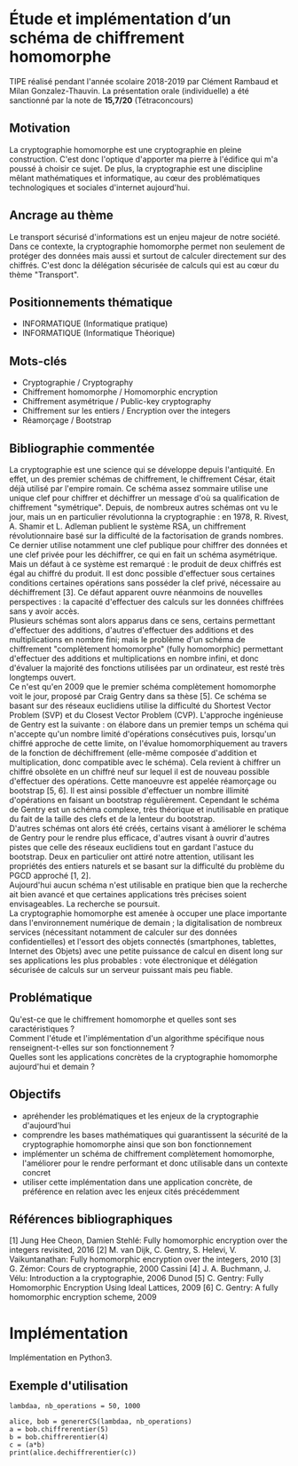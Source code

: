 # Étude et implémentation d’un schéma de chiffrement homomorphe

TIPE réalisé pendant l'année scolaire 2018-2019 par Clément Rambaud et Milan Gonzalez-Thauvin. La présentation orale (individuelle) a été sanctionné par la note de **15,7/20** (Tétraconcours)

## Motivation
La cryptographie homomorphe est une cryptographie en pleine construction. C'est donc l'optique d'apporter ma pierre à l'édifice qui m'a poussé à choisir ce sujet. De plus, la cryptographie est une discipline mêlant mathématiques et informatique, au cœur des problématiques technologiques et sociales d'internet aujourd'hui.

## Ancrage au thème
Le transport sécurisé d'informations est un enjeu majeur de notre société. Dans ce contexte, la cryptographie homomorphe permet non seulement de protéger des données mais aussi et surtout de calculer directement sur des chiffrés. C'est donc la délégation sécurisée de calculs qui est au cœur du thème "Transport".

## Positionnements thématique
* INFORMATIQUE (Informatique pratique)
* INFORMATIQUE (Informatique Théorique)

## Mots-clés
* Cryptographie                / Cryptography
* Chiffrement homomorphe       / Homomorphic encryption
* Chiffrement asymétrique      / Public-key cryptography
* Chiffrement sur les entiers  / Encryption over the integers
* Réamorçage                   / Bootstrap


## Bibliographie commentée
La cryptographie est une science qui se développe depuis l'antiquité. En effet, un des premier schémas de chiffrement, le chiffrement César, était déjà utilisé par l'empire romain. Ce schéma assez sommaire utilise une unique clef pour chiffrer et déchiffrer un message d'où sa qualification de chiffrement "symétrique". Depuis, de nombreux autres schémas ont vu le jour, mais un en particulier révolutionna la cryptographie : en 1978, R. Rivest, A. Shamir et L. Adleman publient le système RSA, un chiffrement révolutionnaire basé sur la difficulté de la factorisation de grands nombres. Ce dernier utilise notamment une clef publique pour chiffrer des données et une clef privée pour les déchiffrer, ce qui en fait un schéma asymétrique. Mais un défaut à ce système est remarqué : le produit de deux chiffrés est égal au chiffré du produit. Il est donc possible d'effectuer sous certaines conditions certaines opérations sans posséder la clef privé, nécessaire au déchiffrement [3]. Ce défaut apparent ouvre néanmoins de nouvelles perspectives : la capacité d'effectuer des calculs sur les données chiffrées sans y avoir accès.  
Plusieurs schémas sont alors apparus dans ce sens, certains permettant d'effectuer des additions, d'autres d'effectuer des additions et des multiplications en nombre fini; mais le problème d'un schéma de chiffrement "complètement homomorphe" (fully homomorphic) permettant d'effectuer des additions et multiplications en nombre infini, et donc d'évaluer la majorité des fonctions utilisées par un ordinateur, est resté très longtemps ouvert.  
Ce n'est qu'en 2009 que le premier schéma complètement homomorphe voit le jour, proposé par Craig Gentry dans sa thèse [5]. Ce schéma se basant sur des réseaux euclidiens utilise la difficulté du Shortest Vector Problem (SVP) et du Closest Vector Problem (CVP). L'approche ingénieuse de Gentry est la suivante : on élabore dans un premier temps un schéma qui n'accepte qu'un nombre limité d'opérations consécutives puis, lorsqu'un chiffré approche de cette limite, on l'évalue homomorphiquement au travers de la fonction de déchiffrement (elle-même composée d'addition et multiplication, donc compatible avec le schéma). Cela revient à chiffrer un chiffré obsolète en un chiffré neuf sur lequel il est de nouveau possible d'effectuer des opérations. Cette manoeuvre est appelée réamorçage ou bootstrap [5, 6]. Il est ainsi possible d'effectuer un nombre illimité d'opérations en faisant un bootstrap régulièrement. Cependant le schéma de Gentry est un schéma complexe, très théorique et inutilisable en pratique du fait de la taille des clefs et de la lenteur du bootstrap.  
D'autres schémas ont alors été créés, certains visant à améliorer le schéma de Gentry pour le rendre plus efficace, d'autres visant à ouvrir d'autres pistes que celle des réseaux euclidiens tout en gardant l'astuce du bootstrap. Deux en particulier ont attiré notre attention, utilisant les propriétés des entiers naturels et se basant sur la difficulté du problème du PGCD approché [1, 2].  
Aujourd'hui aucun schéma n'est utilisable en pratique bien que la recherche ait bien avancé et que certaines applications très précises soient envisageables. La recherche se poursuit.  
La cryptographie homomorphe est amenée à occuper une place importante dans l'environnement numérique de demain ; la digitalisation de nombreux services (nécessitant notamment de calculer sur des données confidentielles) et l'essort des objets connectés (smartphones, tablettes, Internet des Objets) avec une petite puissance de calcul en disent long sur ses applications les plus probables : vote électronique et délégation sécurisée de calculs sur un serveur puissant mais peu fiable.

## Problématique
Qu'est-ce que le chiffrement homomorphe et quelles sont ses caractéristiques ?  
Comment l'étude et l'implémentation d'un algorithme spécifique nous renseignent-t-elles sur son fonctionnement ?  
Quelles sont les applications concrètes de la cryptographie homomorphe aujourd'hui et demain ?

## Objectifs
* apréhender les problématiques et les enjeux de la cryptographie d'aujourd'hui
* comprendre les bases mathématiques qui guarantissent la sécurité de la cryptographie homomorphe ainsi que son bon fonctionnement
* implémenter un schéma de chiffrement complètement homomorphe, l'améliorer pour le rendre performant et donc utilisable dans un contexte concret
* utiliser cette implémentation dans une application concrète, de préférence en relation avec les enjeux cités précédemment

## Références bibliographiques

\[1] Jung Hee Cheon, Damien Stehlé: Fully homomorphic encryption over the integers revisited, 2016
\[2] M. van Dijk, C. Gentry, S. Helevi, V. Vaikuntanathan: Fully homomorphic encryption over the integers, 2010
\[3] G. Zémor: Cours de cryptographie, 2000 Cassini
\[4] J. A. Buchmann, J. Vélu: Introduction a la cryptographie, 2006 Dunod
\[5] C. Gentry: Fully Homomorphic Encryption Using Ideal Lattices, 2009
\[6] C. Gentry: A fully homomorphic encryption scheme, 2009


# Implémentation

Implémentation en Python3.

## Exemple d'utilisation

```
lambdaa, nb_operations = 50, 1000

alice, bob = genererCS(lambdaa, nb_operations)
a = bob.chiffrerentier(5)
b = bob.chiffrerentier(4)
c = (a*b)
print(alice.dechiffrerentier(c))
```

